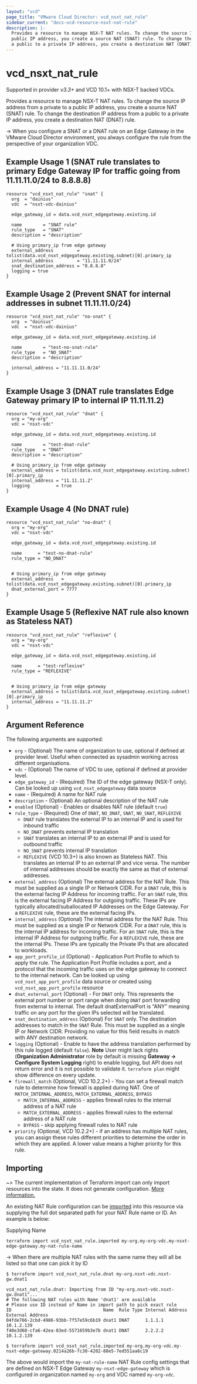 ```yaml
---
layout: "vcd"
page_title: "VMware Cloud Director: vcd_nsxt_nat_rule"
sidebar_current: "docs-vcd-resource-nsxt-nat-rule"
description: |-
  Provides a resource to manage NSX-T NAT rules. To change the source IP address from a private to a
  public IP address, you create a source NAT (SNAT) rule. To change the destination IP address from 
  a public to a private IP address, you create a destination NAT (DNAT) rule.
---
```


# vcd\_nsxt\_nat\_rule

Supported in provider *v3.3+* and VCD 10.1+ with NSX-T backed VDCs.

Provides a resource to manage NSX-T NAT rules. To change the source IP address from a private to a
public IP address, you create a source NAT (SNAT) rule. To change the destination IP address from 
a public to a private IP address, you create a destination NAT (DNAT) rule.

-> When you configure a SNAT or a DNAT rule on an Edge Gateway in the VMware Cloud Director
environment, you always configure the rule from the perspective of your organization VDC.

## Example Usage 1 (SNAT rule translates to primary Edge Gateway IP for traffic going from 11.11.11.0/24 to 8.8.8.8)

```hcl
resource "vcd_nsxt_nat_rule" "snat" {
  org  = "dainius"
  vdc  = "nsxt-vdc-dainius"

  edge_gateway_id = data.vcd_nsxt_edgegateway.existing.id

  name        = "SNAT rule"
  rule_type   = "SNAT"
  description = "description"

  # Using primary_ip from edge gateway
  external_address         = tolist(data.vcd_nsxt_edgegateway.existing.subnet)[0].primary_ip
  internal_address         = "11.11.11.0/24"
  snat_destination_address = "8.8.8.8"
  logging = true
}
```

## Example Usage 2 (Prevent SNAT for internal addresses in subnet 11.11.11.0/24)
```hcl
resource "vcd_nsxt_nat_rule" "no-snat" {
  org  = "dainius"
  vdc  = "nsxt-vdc-dainius"

  edge_gateway_id = data.vcd_nsxt_edgegateway.existing.id

  name        = "test-no-snat-rule"
  rule_type   = "NO_SNAT"
  description = "description"

  internal_address = "11.11.11.0/24"
}
```

## Example Usage 3 (DNAT rule translates Edge Gateway primary IP to internal IP 11.11.11.2)
```hcl
resource "vcd_nsxt_nat_rule" "dnat" {
  org = "my-org"
  vdc = "nsxt-vdc"

  edge_gateway_id = data.vcd_nsxt_edgegateway.existing.id

  name        = "test-dnat-rule"
  rule_type   = "DNAT"
  description = "description"

  # Using primary_ip from edge gateway
  external_address = tolist(data.vcd_nsxt_edgegateway.existing.subnet)[0].primary_ip
  internal_address = "11.11.11.2"
  logging          = true
}
```

## Example Usage 4 (No DNAT rule)
```hcl
resource "vcd_nsxt_nat_rule" "no-dnat" {
  org = "my-org"
  vdc = "nsxt-vdc"

  edge_gateway_id = data.vcd_nsxt_edgegateway.existing.id

  name      = "test-no-dnat-rule"
  rule_type = "NO_DNAT"


  # Using primary_ip from edge gateway
  external_address   = tolist(data.vcd_nsxt_edgegateway.existing.subnet)[0].primary_ip
  dnat_external_port = 7777
}
```

## Example Usage 5 (Reflexive NAT rule also known as Stateless NAT)
```hcl
resource "vcd_nsxt_nat_rule" "reflexive" {
  org = "my-org"
  vdc = "nsxt-vdc"

  edge_gateway_id = data.vcd_nsxt_edgegateway.existing.id

  name      = "test-reflexive"
  rule_type = "REFLEXIVE"


  # Using primary_ip from edge gateway
  external_address = tolist(data.vcd_nsxt_edgegateway.existing.subnet)[0].primary_ip
  internal_address = "11.11.11.2"
}
```

## Argument Reference

The following arguments are supported:

* `org` - (Optional) The name of organization to use, optional if defined at provider level. Useful
  when connected as sysadmin working across different organisations.
* `vdc` - (Optional) The name of VDC to use, optional if defined at provider level.
* `edge_gateway_id` - (Required) The ID of the edge gateway (NSX-T only). Can be looked up using
  `vcd_nsxt_edgegateway` data source
* `name` - (Required) A name for NAT rule
* `description` - (Optional) An optional description of the NAT rule
* `enabled` (Optional) - Enables or disables NAT rule (default `true`)
* `rule_type` - (Required) One of `DNAT`, `NO_DNAT`, `SNAT`, `NO_SNAT`, `REFLEXIVE`
  * `DNAT` rule translates the external IP to an internal IP and is used for inbound traffic
  * `NO_DNAT` prevents external IP translation 
  * `SNAT` translates an internal IP to an external IP and is used for outbound traffic
  * `NO_SNAT` prevents internal IP translation
  * `REFLEXIVE` (VCD 10.3+)  is also known as Stateless NAT. This translates an internal IP to an external IP and vice 
    versa. The number of internal addresses should be exactly the same as that of external addresses.
* `external_address` (Optional) The external address for the NAT Rule. This must be supplied as a single IP or Network
  CIDR. For a `DNAT` rule, this is the external facing IP Address for incoming traffic. For an `SNAT` rule, this is the 
  external facing IP Address for outgoing traffic. These IPs are typically allocated/suballocated IP Addresses on the 
  Edge Gateway. For a `REFLEXIVE` rule, these are the external facing IPs.
* `internal_address` (Optional) The internal address for the NAT Rule. This must be supplied as a single IP or
  Network CIDR. For a `DNAT` rule, this is the internal IP address for incoming traffic. For an `SNAT` rule, this is the
  internal IP Address for outgoing traffic. For a `REFLEXIVE` rule, these are the internal IPs.
  These IPs are typically the Private IPs that are allocated to workloads.
* `app_port_profile_id` (Optional) - Application Port Profile to which to apply the rule. The
  Application Port Profile includes a port, and a protocol that the incoming traffic uses on the edge
  gateway to connect to the internal network.  Can be looked up using `vcd_nsxt_app_port_profile`
  data source or created using `vcd_nsxt_app_port_profile` resource
* `dnat_external_port` (Optional) - For `DNAT` only. This represents the external port number or port range when doing 
  `DNAT` port forwarding from external to internal. The default dnatExternalPort is “ANY” meaning traffic on any port
  for the given IPs selected will be translated.
* `snat_destination_address` (Optional) For `SNAT` only. The destination addresses to match in the `SNAT` Rule. This 
  must be supplied as a single IP or Network CIDR. Providing no value for this field results in match with ANY 
  destination network.
* `logging` (Optional) - Enable to have the address translation performed by this rule logged
  (default `false`). **Note** User might lack rights (**Organization Administrator** role by default
  is missing **Gateway -> Configure System Logging** right) to enable logging, but API does not
  return error and it is not possible to validate it. `terraform plan` might show difference on
  every update.
* `firewall_match` (Optional, VCD 10.2.2+) - You can set a firewall match rule to determine how
  firewall is applied during NAT. One of `MATCH_INTERNAL_ADDRESS`, `MATCH_EXTERNAL_ADDRESS`,
  `BYPASS`
  * `MATCH_INTERNAL_ADDRESS` - applies firewall rules to the internal address of a NAT rule
  * `MATCH_EXTERNAL_ADDRESS` - applies firewall rules to the external address of a NAT rule
  * `BYPASS` - skip applying firewall rules to NAT rule
* `priority` (Optional, VCD 10.2.2+) - if an address has multiple NAT rules, you can assign these
  rules different priorities to determine the order in which they are applied. A lower value means a
  higher priority for this rule. 

## Importing

~> The current implementation of Terraform import can only import resources into the state.
It does not generate configuration. [More information.](https://www.terraform.io/docs/import/)

An existing NAT Rule configuration can be [imported][docs-import] into this resource
via supplying the full dot separated path for your NAT Rule name or ID. An example is
below:

[docs-import]: https://www.terraform.io/docs/import/

Supplying Name
```
terraform import vcd_nsxt_nat_rule.imported my-org.my-org-vdc.my-nsxt-edge-gateway.my-nat-rule-name
```



-> When there are multiple NAT rules with the same name they will all be listed so that one can pick
it by ID

```
$ terraform import vcd_nsxt_nat_rule.dnat my-org.nsxt-vdc.nsxt-gw.dnat1

vcd_nsxt_nat_rule.dnat: Importing from ID "my-org.nsxt-vdc.nsxt-gw.dnat1"...
# The following NAT rules with Name 'dnat1' are available
# Please use ID instead of Name in import path to pick exact rule
ID                                   Name  Rule Type Internal Address   External Address
04fde766-2cbd-4986-93bb-7f57e59c6b19 dnat1 DNAT      1.1.1.1            10.1.2.139
f40e3d68-cfa6-42ea-83ed-5571659b3e7b dnat1 DNAT      2.2.2.2            10.1.2.139

$ terraform import vcd_nsxt_nat_rule.imported my-org.my-org-vdc.my-nsxt-edge-gateway.0214a26b-fc30-4202-88e5-7ed551aa6c19
```

The above would import the `my-nat-rule-name` NAT Rule config settings that are defined
on NSX-T Edge Gateway `my-nsxt-edge-gateway` which is configured in organization named `my-org` and
VDC named `my-org-vdc`.
